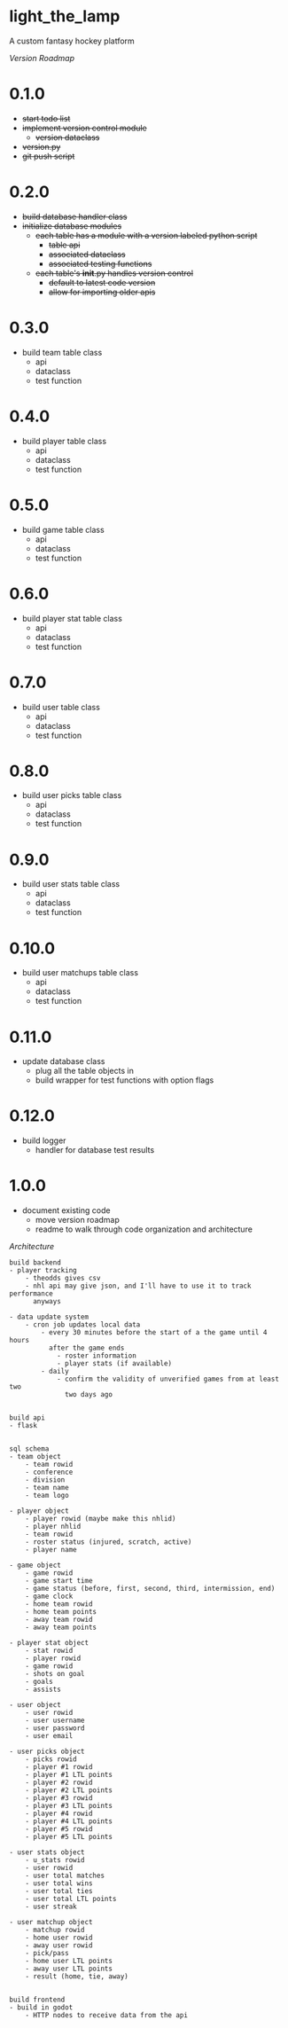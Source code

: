 # light_the_lamp
A custom fantasy hockey platform

*Version Roadmap*

# 0.1.0
- ~~start todo list~~
- ~~implement version control module~~
    - ~~version dataclass~~
- ~~version.py~~
- ~~git push script~~

# 0.2.0
- ~~build database handler class~~
- ~~initialize database modules~~
    - ~~each table has a module with a version labeled python script~~
        - ~~table api~~
        - ~~associated dataclass~~
        - ~~associated testing functions~~
    - ~~each table's __init__.py handles version control~~
        - ~~default to latest code version~~
        - ~~allow for importing older apis~~

# 0.3.0
- build team table class
    - api
    - dataclass
    - test function

# 0.4.0
- build player table class
    - api
    - dataclass
    - test function

# 0.5.0
- build game table class
    - api
    - dataclass
    - test function

# 0.6.0
- build player stat table class
    - api
    - dataclass
    - test function

# 0.7.0
- build user table class
    - api
    - dataclass
    - test function

# 0.8.0
- build user picks table class
    - api
    - dataclass
    - test function

# 0.9.0
- build user stats table class
    - api
    - dataclass
    - test function

# 0.10.0
- build user matchups table class
    - api
    - dataclass
    - test function

# 0.11.0
- update database class
    - plug all the table objects in
    - build wrapper for test functions with option flags

# 0.12.0
- build logger
    - handler for database test results

# 1.0.0
- document existing code
    - move version roadmap
    - readme to walk through code organization and architecture


*Architecture*


    build backend
    - player tracking
        - theodds gives csv
        - nhl api may give json, and I'll have to use it to track performance
          anyways

    - data update system
        - cron job updates local data
            - every 30 minutes before the start of a the game until 4 hours 
              after the game ends
                - roster information
                - player stats (if available)
            - daily
                - confirm the validity of unverified games from at least two
                  two days ago

    
    build api
    - flask

    
    sql schema
    - team object
        - team rowid
        - conference
        - division
        - team name
        - team logo

    - player object
        - player rowid (maybe make this nhlid)
        - player nhlid
        - team rowid
        - roster status (injured, scratch, active)
        - player name

    - game object
        - game rowid
        - game start time
        - game status (before, first, second, third, intermission, end)
        - game clock
        - home team rowid
        - home team points
        - away team rowid
        - away team points

    - player stat object
        - stat rowid
        - player rowid
        - game rowid
        - shots on goal
        - goals
        - assists

    - user object
        - user rowid
        - user username
        - user password
        - user email

    - user picks object
        - picks rowid
        - player #1 rowid
        - player #1 LTL points
        - player #2 rowid
        - player #2 LTL points
        - player #3 rowid
        - player #3 LTL points
        - player #4 rowid
        - player #4 LTL points
        - player #5 rowid
        - player #5 LTL points

    - user stats object
        - u_stats rowid
        - user rowid
        - user total matches
        - user total wins
        - user total ties
        - user total LTL points
        - user streak

    - user matchup object
        - matchup rowid
        - home user rowid
        - away user rowid
        - pick/pass
        - home user LTL points
        - away user LTL points
        - result (home, tie, away)


    build frontend
    - build in godot
        - HTTP nodes to receive data from the api


